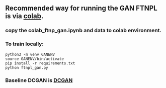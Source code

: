 ## Recommended way for running the GAN FTNPL is via [colab](https://colab.research.google.com/notebooks/intro.ipynb). 
### copy the colab_ftnp_gan.ipynb and data to colab environment.
### To train locally:
```
python3 -m venv GANENV
source GANENV/bin/activate
pip install -r requirements.txt
python ftnpl_gan.py
```
### Baseline DCGAN is [DCGAN](https://pytorch.org/tutorials/beginner/dcgan_faces_tutorial.html)

